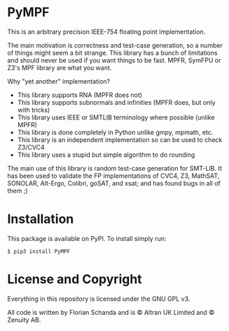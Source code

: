 # PyMPF
This is an arbitrary precision IEEE-754 floating point implementation.

The main motivation is correctness and test-case generation, so a
number of things might seem a bit strange. This library has a bunch of
limitations and should never be used if you want things to be
fast. MPFR, SymFPU or Z3's MPF library are what you want.

Why "yet another" implementation?
  - This library supports RNA (MPFR does not)
  - This library supports subnormals and infinities (MPFR does, but only with tricks)
  - This library uses IEEE or SMTLIB terminology where possible (unlike MPFR)
  - This library is done completely in Python unlike gmpy, mpmath, etc.
  - This library is an independent implementation so can be used to check Z3/CVC4
  - This library uses a stupid but simple algorithm to do rounding

The main use of this library is random test-case generation for
SMT-LIB. It has been used to validate the FP implementations of CVC4,
Z3, MathSAT, SONOLAR, Alt-Ergo, Colibri, goSAT, and xsat; and has
found bugs in all of them ;)

# Installation
This package is available on PyPI. To install simply run:

```
$ pip3 install PyMPF
```

# License and Copyright
Everything in this repository is licensed under the GNU GPL v3.

All code is written by Florian Schanda and is :copyright: Altran UK
Limited and :copyright: Zenuity AB.
